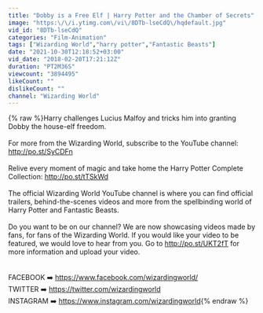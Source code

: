 ```yaml
---
title: "Dobby is a Free Elf | Harry Potter and the Chamber of Secrets"
image: "https:\/\/i.ytimg.com\/vi\/8DTb-lseCdQ\/hqdefault.jpg"
vid_id: "8DTb-lseCdQ"
categories: "Film-Animation"
tags: ["Wizarding World","harry potter","Fantastic Beasts"]
date: "2021-10-30T12:18:52+03:00"
vid_date: "2018-02-20T17:21:12Z"
duration: "PT2M36S"
viewcount: "3894495"
likeCount: ""
dislikeCount: ""
channel: "Wizarding World"
---
```

{% raw %}Harry challenges Lucius Malfoy and tricks him into granting Dobby the house-elf freedom. <br /><br />For more from the Wizarding World, subscribe to the YouTube channel: <a rel="nofollow" target="blank" href="http://po.st/SyCDFn">http://po.st/SyCDFn</a><br /><br />Relive every moment of magic and take home the Harry Potter Complete Collection: <a rel="nofollow" target="blank" href="http://po.st/tTSkWd">http://po.st/tTSkWd</a><br /><br />The official Wizarding World YouTube channel is where you can find official trailers, behind-the-scenes videos and more from the spellbinding world of Harry Potter and Fantastic Beasts. <br /><br />Do you want to be on our channel? We are now showcasing videos made by fans, for fans of the Wizarding World. If you would like your video to be featured, we would love to hear from you. Go to <a rel="nofollow" target="blank" href="http://po.st/UKT2fT">http://po.st/UKT2fT</a> for more information and upload your video. <br /><br /><br />FACEBOOK ➡️ <a rel="nofollow" target="blank" href="https://www.facebook.com/wizardingworld/">https://www.facebook.com/wizardingworld/</a><br />TWITTER ➡️ <a rel="nofollow" target="blank" href="https://twitter.com/wizardingworld">https://twitter.com/wizardingworld</a><br />INSTAGRAM ➡️  <a rel="nofollow" target="blank" href="https://www.instagram.com/wizardingworld">https://www.instagram.com/wizardingworld</a>{% endraw %}
